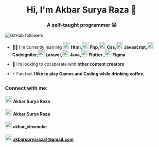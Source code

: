 <h1 align="center">Hi, I'm Akbar Surya Raza 👋</h1>
<h3 align="center">A self-taught programmer 😁</h3>

![GitHub followers](https://img.shields.io/github/followers/akbarsr?logo=GitHub&style=for-the-badge)


- 👨‍💻 I'm currently learning **<img src="https://www.vectorlogo.zone/logos/w3_html5/w3_html5-icon.svg" alt="html" width="22" height="22"/> Html,<img src="https://www.vectorlogo.zone/logos/php/php-icon.svg" alt="php" width="22" height="22"/> Php,<img src="https://w7.pngwing.com/pngs/509/571/png-transparent-cascading-style-sheets-logo-css3-html-web-development-world-wide-web-blue-angle-web-design.png" alt="css" width="22" height="22"/> Css,<img src="https://www.vectorlogo.zone/logos/javascript/javascript-vertical.svg" alt="javascript" width="22" height="22"/> Javascript,<img src="https://marvel-b1-cdn.bc0a.com/f00000000152152/www.zend.com/sites/zend/files/image/2019-09/logo-codeigniter.jpg" alt="codeigniter" width="22" height="22"/> Codeigniter,<img src="https://www.vectorlogo.zone/logos/laravel/laravel-ar21.svg" alt="laravel" width="22" height="22"/> Laravel,<img src="https://www.vectorlogo.zone/logos/java/java-vertical.svg" alt="java" width="22" height="22"/> Java,<img src="https://www.vectorlogo.zone/logos/flutterio/flutterio-icon.svg" alt="flutter" width="22" height="22"/> Flutter ,<img src="https://www.vectorlogo.zone/logos/figma/figma-icon.svg" alt="figma" width="22" height="22"/> Figma** 

- 👬 I’m looking to collaborate with **other content creators**

- ⚡ Fun fact **I like to play Games and Coding while drinking coffee.**

### Connect with me:

<a href="https://web.facebook.com/profile.php?id=100011332078662"><img src="https://www.vectorlogo.zone/logos/facebook/facebook-icon.svg" alt="akbarsr" height="22" width="22"/></a> **Akbar Surya Raza**
<br></br>
<a href="https://www.linkedin.com/in/akbarsuryaraza/" target="blank"><img src="https://www.vectorlogo.zone/logos/linkedin/linkedin-icon.svg" alt="akbarsr" height="22" width="22" /></a> **Akbar Surya Raza**
<br></br>
<a href="https://www.instagram.com/akbar_vinsmoke/" target="blank"><img src="https://www.vectorlogo.zone/logos/instagram/instagram-icon.svg" alt="akbarsr" height="22" width="22" /></a> **akbar_vinsmoke**
<br></br>
<a href="https://mail.google.com/mail/u/0/#sent?compose=CllgCKHRMPDmdhFfCGbRMCLXVpqsRgGbxCDzJZFTtfrrpGDfzpfBPpGzWtglLGGcxlnScvhGwgV" target="blank"><img src="https://www.vectorlogo.zone/logos/gmail/gmail-icon.svg" alt="akbarsr" height="22" width="22" /></a> <strong>akbarsuryaraza1@gmail.com</strong>
